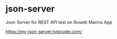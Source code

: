 # json-server
Json Server for REST API test on Rosetti Marino App

https://my-json-server.typicode.com/
